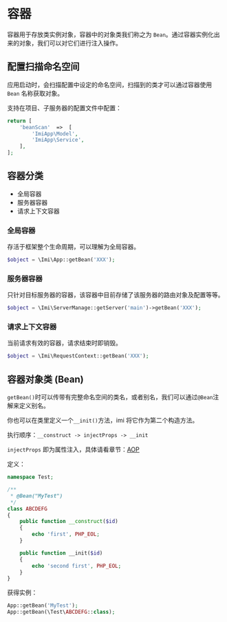 # 容器

容器用于存放类实例对象，容器中的对象类我们称之为 `Bean`。通过容器实例化出来的对象，我们可以对它们进行注入操作。

## 配置扫描命名空间

应用启动时，会扫描配置中设定的命名空间，扫描到的类才可以通过容器使用 `Bean` 名称获取对象。

支持在项目、子服务器的配置文件中配置：

```php
return [
    'beanScan'  =>  [
        'ImiApp\Model',
        'ImiApp\Service',
    ],
];
```

## 容器分类

* 全局容器
* 服务器容器
* 请求上下文容器

### 全局容器

存活于框架整个生命周期，可以理解为全局容器。

```php
$object = \Imi\App::getBean('XXX');
```

### 服务器容器

只针对目标服务器的容器，该容器中目前存储了该服务器的路由对象及配置等等。

```php
$object = \Imi\ServerManage::getServer('main')->getBean('XXX');
```

### 请求上下文容器

当前请求有效的容器，请求结束时即销毁。

```php
$object = \Imi\RequestContext::getBean('XXX');
```

## 容器对象类 (Bean)

`getBean()`时可以传带有完整命名空间的类名，或者别名，我们可以通过`@Bean`注解来定义别名。

你也可以在类里定义一个`__init()`方法，imi 将它作为第二个构造方法。

执行顺序：`__construct -> injectProps -> __init`

`injectProps` 即为属性注入，具体请看章节：[AOP](/components/aop/index.html)

定义：

```php
namespace Test;

/**
 * @Bean("MyTest")
 */
class ABCDEFG
{
    public function __construct($id)
    {
        echo 'first', PHP_EOL;
    }

    public function __init($id)
    {
        echo 'second first', PHP_EOL;
    }
}
```

获得实例：

```php
App::getBean('MyTest');
App::getBean(\Test\ABCDEFG::class);
```
